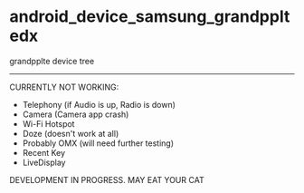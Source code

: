 # android_device_samsung_grandppltedx
grandpplte device tree

-----
CURRENTLY NOT WORKING: 
* Telephony (if Audio is up, Radio is down)
* Camera (Camera app crash)
* Wi-Fi Hotspot
* Doze (doesn't work at all)
* Probably OMX (will need further testing)
* Recent Key
* LiveDisplay


DEVELOPMENT IN PROGRESS. MAY EAT YOUR CAT

